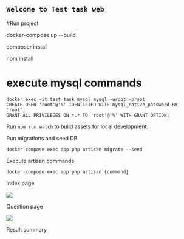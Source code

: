 ``Welcome to Test task web``
-

#Run project


docker-compose up --build

composer install

npm install


# execute mysql commands
````shell
docker exec -it test_task_mysql mysql -uroot -proot
CREATE USER 'root'@'%' IDENTIFIED WITH mysql_native_password BY 'root';
GRANT ALL PRIVILEGES ON *.* TO 'root'@'%' WITH GRANT OPTION;
````


Run `npm run watch` to build assets for local development.

Run migrations and seed DB
```shell
docker-compose exec app php artisan migrate --seed
```

Execute artisan commands
```shell
docker-compose exec app php artisan {command}
```

Index page

![](C:/Users/Simas/Desktop/index_page.jpg)

Question page

![](C:/Users/Simas/Desktop/question_page.jpg)

Result summary

